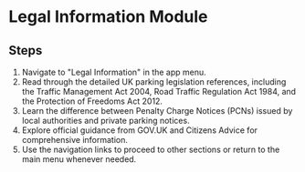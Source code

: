 # Legal Information Module

## Steps

1. Navigate to "Legal Information" in the app menu.  
2. Read through the detailed UK parking legislation references, including the Traffic Management Act 2004, Road Traffic Regulation Act 1984, and the Protection of Freedoms Act 2012.  
3. Learn the difference between Penalty Charge Notices (PCNs) issued by local authorities and private parking notices.  
4. Explore official guidance from GOV.UK and Citizens Advice for comprehensive information.  
5. Use the navigation links to proceed to other sections or return to the main menu whenever needed.